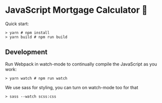 # JavaScript Mortgage Calculator 🧮

Quick start:

```code
> yarn # npm install
> yarn build # npm run build
````

## Development

Run Webpack in watch-mode to continually compile the JavaScript as you work:

```code
> yarn watch # npm run watch
```

We use sass for styling, you can turn on watch-mode too for that

```code
> sass --watch scss:css
```
